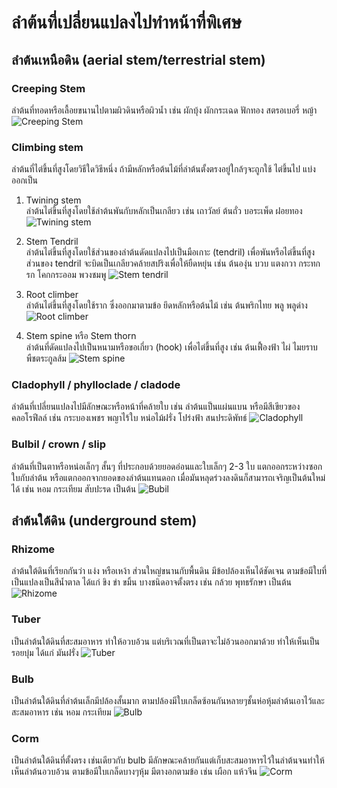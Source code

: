 # ลำต้นที่เปลี่ยนแปลงไปทำหน้าที่พิเศษ

## ลำต้นเหนือดิน (aerial stem/terrestrial stem)

### Creeping Stem

ลำต้นที่ทอดหรือเลื้อยขนานไปตามผิวดินหรือผิวน้ำ เช่น ผักบุ้ง ผักกระเฉด ฟักทอง สตรอเบอรี่ หญ้า
![Creeping Stem](stemModifiedCreeping)

### Climbing stem

ลำต้นที่ไต่ขึ้นที่สูงโดยวิธีใดวิธีหนึ่ง ถ้ามีหลักหรือต้นไม้ที่ลำต้นตั้งตรงอยู่ใกล้ๆจะถูกใช้ ไต่ขึ้นไป แบ่งออกเป็น

1.  Twining stem  
    ลำต้นไต่ขึ้นที่สูงโดยใช้ลำต้นพันกับหลักเป็นเกลียว เช่น เถาวัลย์ ต้นถั่ว บอระเพ็ด ฝอยทอง
    ![Twining stem](stemModifiedTwining)

2.  Stem Tendril  
    ลำต้นไต่ขึ้นที่สูงโดยใช้ส่วนของลำต้นดัดแปลงไปเป็นมือเกาะ (tendril) เพื่อพันหรือไต่ขึ้นที่สูง ส่วนของ tendril จะบิดเป็นเกลียวคล้ายสปริงเพื่อให้ยืดหยุ่น เช่น ต้นองุ่น บวบ แตงกวา กระทกรก โคกกระออม พวงชมพู
    ![Stem tendril](stemModifiedTendril)

3.  Root climber  
    ลำต้นไต่ขึ้นที่สูงโดยใช้ราก ซึ่งออกมาตามข้อ ยึดหลักหรือต้นไม้ เช่น ต้นพริกไทย พลู พลูด่าง
    ![Root climber](stemModifiedRootClimber)

4.  Stem spine หรือ Stem thorn  
    ลำต้นที่ดัดแปลงไปเป็นหนามหรือขอเกี่ยว (hook) เพื่อไต่ขึ้นที่สูง เช่น ต้นเฟื้องฟ้า ไผ่ ไมยราบ พืชตระกูลส้ม
    ![Stem spine](stemModifiedSpine)

### Cladophyll / phylloclade / cladode

ลำต้นที่เปลี่ยนแปลงไปมีลักษณะหรือหน้าที่คล้ายใบ เช่น ลำต้นแป็นแผ่นแบน หรือมีสีเขียวของคลอโรฟีลล์ เช่น กระบองเพชร พญาไร้ใบ หน่อไม้ฝรั่ง โปร่งฟ้า สนประดิพัทธ์
![Cladophyll](stemModifiedCladophyll)

### Bulbil / crown / slip

ลำต้นที่เป็นตาหรือหน่อเล็กๆ สั้นๆ ที่ประกอบด้วยยอดอ่อนและใบเล็กๆ 2-3 ใบ แตกออกระหว่างซอกใบกับลำต้น หรือแตกออกจากยอดของลำต้นแทนดอก เมื่อมันหลุดร่วงลงดินก็สามารถเจริญเป็นต้นใหม่ได้ เช่น หอม กระเทียม สับปะรด เป็นต้น
![Bubil](stemModifiedBubil)

## ลำต้นใต้ดิน (underground stem)

### Rhizome

ลำต้นใต้ดินที่เรียกกันว่า แง่ง หรือเหง้า ส่วนใหญ่ขนานกับพื้นดิน มีข้อปล้องเห็นได้ชัดเจน ตามข้อมีใบที่เป็นแปลงเป็นสีน้ำตาล ได้แก่ ขิง ข่า ขมิ้น บางชนิดอาจตั้งตรง เช่น กล้วย พุทธรักษา เป็นต้น
![Rhizome](stemModifiedRhizome)

### Tuber

เป็นลำต้นใต้ดินที่สะสมอาหาร ทำให้อวบอ้วน แต่บริเวณที่เป็นตาจะไม่อ้วนออกมาด้วย ทำให้เห็นเป็นรอยบุ๋ม ได้แก่ มันฝรั่ง
![Tuber](stemModifiedTuber)

### Bulb

เป็นลำต้นใต้ดินที่ลำต้นเล็กมีปล้องสั้นมาก ตามปล้องมีใบเกล็ดซ้อนกันหลายๆชั้นห่อหุ้มลำต้นเอาไว้และสะสมอาหาร เช่น หอม กระเทียม
![Bulb](stemModifiedBulb)

### Corm

เป็นลำต้นใต้ดินที่ตั้งตรง เช่นเดียวกับ bulb มีลักษณะคล้ายกันแต่เก็บสะสมอาหารไว้ในลำต้นจนทำให้เห็นลำต้นอวบอ้วน ตามข้อมีใบเกล็ดบางๆหุ้ม มีตางอกตามข้อ เช่น เผือก แห้วจีน
![Corm](stemModifiedCorm)

